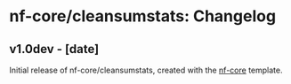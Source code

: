 # nf-core/cleansumstats: Changelog

## v1.0dev - [date]
Initial release of nf-core/cleansumstats, created with the [nf-core](http://nf-co.re/) template.
